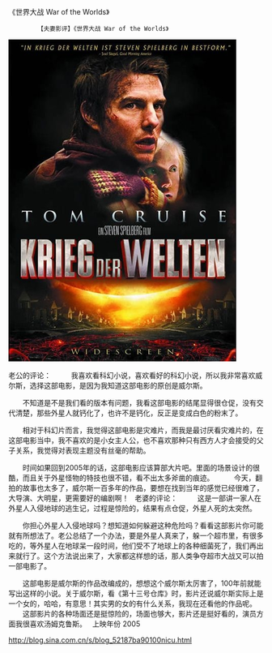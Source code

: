《世界大战 War of the Worlds》

			【夫妻影评】《世界大战 War of the Worlds》

![](./img/52187ba9t998119774a45&690.jpg)

老公的评论：
 
　　我喜欢看科幻小说，喜欢看好的科幻小说，所以我非常喜欢威尔斯，选择这部电影，是因为我知道这部电影的原创是威尔斯。
 

　　不知道是不是我们看的版本有问题，我看这部电影的结尾显得很仓促，没有交代清楚，那些外星人就钙化了，也许不是钙化，反正是变成白色的粉末了。
 

　　相对于科幻片而言，我觉得这部电影是灾难片，而我是最讨厌看灾难片的，在这部电影当中，我不喜欢的是小女主人公，也不喜欢那种只有西方人才会接受的父子关系，我觉得对表现主题没有丝毫的帮助。
 

　　时间如果回到2005年的话，这部电影应该算部大片吧。里面的场景设计的很酷，而且关于外星怪物的特技也很不错，看不出太多斧凿的痕迹。
 
　　今天，翻拍的故事也太多了，威尔斯一百多年的作品，要想在找到当年的感觉已经很难了，大导演、大明星，更需要好的编剧啊！
 
老婆的评论：
 
　　这是一部讲一家人在外星人入侵地球的逃生记，过程是惊险的，结果有点仓促，外星人死的太突然。
 

　　你担心外星人入侵地球吗？想知道如何躲避这种危险吗？看看这部影片你可能就有所想法了。老公总结了一个办法，要是外星人真来了，躲一个超市里，有很多吃的，等外星人在地球呆一段时间，他们受不了地球上的各种细菌死了，我们再出来就行了。这个方法说出来了，大家都这样想的话，那人类争夺超市大战又可以拍一部电影了。
 

　　这部电影是威尔斯的作品改编成的，想想这个威尔斯太厉害了，100年前就能写出这样的小说。关于威尔斯，看《第十三号仓库》时，影片还说威尔斯实际上是一个女的，哈哈，有意思！其实男的女的有什么关系，我现在还看他的作品呢。
 
　　这部影片的各种场面还是挺惊险的，场面也够大，影片还是挺好看的，演员方面我很喜欢汤姆克鲁斯。
 
上映年份
2005							
		
http://blog.sina.com.cn/s/blog_52187ba90100nicu.html

